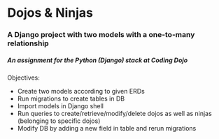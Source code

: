 # Dojos & Ninjas

### A Django project with two models with a one-to-many relationship 
##### An assignment for the Python (Django) stack at Coding Dojo


Objectives:
* Create two models according to given ERDs
* Run migrations to create tables in DB
* Import models in Django shell
* Run queries to create/retrieve/modify/delete dojos as well as ninjas (belonging to specific dojos)
* Modify DB by adding a new field in table and rerun migrations
